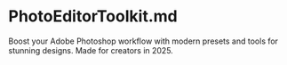 # PhotoEditorToolkit.md
Boost your Adobe Photoshop workflow with modern presets and tools for stunning designs. Made for creators in 2025.
